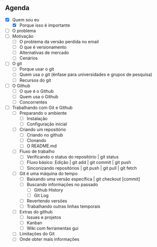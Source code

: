## Agenda

- [x] Quem sou eu
  - [x] Porque isso é importante
- [ ] O problema
- [ ] Motivação
  - [ ] O problema da versão perdida no email
  - [ ] O que é versionamento
  - [ ] Alternativas de mercado
  - [ ] Cenários
- [ ] O git
  - [ ] Porque usar o git
  - [ ] Quem usa o git (ênfase para universidades e grupos de pesquisa)
  - [ ] Recursos do git
- [ ] O Github
  - [ ] O que é o Github
  - [ ] Quem usa o Github
  - [ ] Concorrentes
- [ ] Trabalhando com Git e Github
  - [ ] Preparando o ambiente
    - [ ] Instalação
    - [ ] Configuração inicial
  - [ ] Criando um repositório
    - [ ] Criando no github
    - [ ] Clonando
    - [ ] O README.md
  - [ ] Fluxo de trabalho
    - [ ] Verificando o status do repositório | git status
    - [ ] Fluxo básico: Edição | git add | git commit | git push
    - [ ] Sinconizando repositórios | git push | git pull | git fetch
  - [ ] Git é uma máquina do tempo
    - [ ] Baixando uma versão específica | git checkout [commit]
    - [ ] Buscando informações no passado
      - [ ] Github History
      - [ ] Git Log
    - [ ] Revertendo versões
    - [ ] Trabalhando outras linhas temporais
  - [ ] Extras do github
    - [ ] Issues e projetos
    - [ ] Kanban
    - [ ] Wiki
  com ferramentas gui
  - [ ] Limitações do Git
  - [ ] Onde obter mais informações
